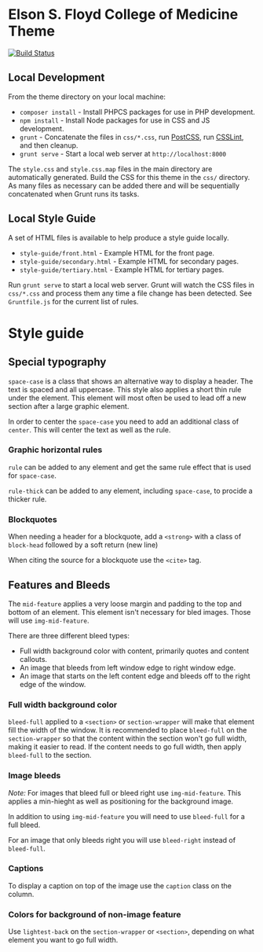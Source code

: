 # Elson S. Floyd College of Medicine Theme

[![Build Status](https://travis-ci.org/washingtonstateuniversity/medicine.wsu.edu.svg?branch=master)](https://travis-ci.org/washingtonstateuniversity/medicine.wsu.edu)

## Local Development

From the theme directory on your local machine:

* `composer install` - Install PHPCS packages for use in PHP development.
* `npm install` - Install Node packages for use in CSS and JS development.
* `grunt` - Concatenate the files in `css/*.css`, run [PostCSS](https://github.com/nDmitry/grunt-postcss), run [CSSLint](https://github.com/CSSLint/csslint), and then cleanup.
* `grunt serve` - Start a local web server at `http://localhost:8000`

The `style.css` and `style.css.map` files in the main directory are automatically generated. Build the CSS for this theme in the `css/` directory. As many files as necessary can be added there and will be sequentially concatenated when Grunt runs its tasks.

## Local Style Guide

A set of HTML files is available to help produce a style guide locally.

* `style-guide/front.html` - Example HTML for the front page.
* `style-guide/secondary.html` - Example HTML for secondary pages.
* `style-guide/tertiary.html` - Example HTML for tertiary pages.

Run `grunt serve` to start a local web server. Grunt will watch the CSS files in `css/*.css` and process them any time a file change has been detected. See `Gruntfile.js` for the current list of rules.

# Style guide

## Special typography

`space-case` is a class that shows an alternative way to display a header. The text is spaced and all uppercase. This style also applies a short thin rule under the element. This element will most often be used to lead off a new section after a large graphic element.

In order to center the `space-case` you need to add an additional class of `center`. This will center the text as well as the rule.

### Graphic horizontal rules

`rule` can be added to any element and get the same rule effect that is used for `space-case`.

`rule-thick` can be added to any element, including `space-case`, to procide a thicker rule.

### Blockquotes

When needing a header for a blockquote, add a `<strong>` with a class of `block-head` followed by a soft return (new line)

When citing the source for a blockquote use the `<cite>` tag.

## Features and Bleeds

The `mid-feature` applies a very loose margin and padding to the top and bottom of an element. This element isn't necessary for bled images. Those will use `img-mid-feature`.

There are three different bleed types:
- Full width background color with content, primarily quotes and content callouts.
- An image that bleeds from left window edge to right window edge.
- An image that starts on the left content edge and bleeds off to the right edge of the window.

### Full width background color

`bleed-full` applied to a `<section>` or `section-wrapper` will make that element fill the width of the window. It is recommended to place `bleed-full` on the `section-wrapper` so that the content within the section won't go full width, making it easier to read. If the content needs to go full width, then apply `bleed-full` to the section.

### Image bleeds

*Note:* For images that bleed full or bleed right use `img-mid-feature`. This applies a min-hieght as well as positioning for the background image. 

In addition to using `img-mid-feature` you will need to use `bleed-full` for a full bleed. 

For an image that only bleeds right you will use `bleed-right` instead of `bleed-full`.

### Captions

To display a caption on top of the image use the `caption` class on the column.

### Colors for background of non-image feature

Use `lightest-back` on the `section-wrapper` or `<section>`, depending on what element you want to go full width. 













